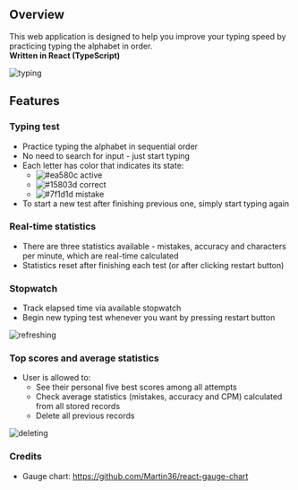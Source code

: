 ## Overview 
This web application is designed to help you improve your typing speed by practicing typing the alphabet in order. <br>
<b>Written in React (TypeScript) </b>

![typing](https://github.com/bartlomiejszwarc/typing-speed/assets/86133933/fb7bc2e8-2ade-49d0-b9fd-48d43853d7c5)

## Features
### Typing test
- Practice typing the alphabet in sequential order
- No need to search for input - just start typing
- Each letter has color that indicates its state:
  - ![#ea580c](https://placehold.co/15x15/ea580c/ea580c.png) active 
  -  ![#15803d](https://placehold.co/15x15/15803d/15803d.png) correct
  -  ![#7f1d1d](https://placehold.co/15x15/7f1d1d/7f1d1d.png) mistake
- To start a new test after finishing previous one, simply start typing again
### Real-time statistics
- There are three statistics available - mistakes, accuracy and characters per minute, which are real-time calculated
- Statistics reset after finishing each test (or after clicking restart button)


### Stopwatch
- Track elapsed time via available stopwatch
- Begin new typing test whenever you want by pressing restart button

![refreshing](https://github.com/bartlomiejszwarc/typing-speed/assets/86133933/f41a58d5-703f-4d4a-8b69-91d72accda3c) <br>



### Top scores and average statistics
- User is allowed to:
  - See their personal five best scores among all attempts 
  - Check average statistics (mistakes, accuracy and CPM) calculated from all stored records
  - Delete all previous records
  
![deleting](https://github.com/bartlomiejszwarc/typing-speed/assets/86133933/6d9fdb7f-791a-43e6-aecd-00763a0c3b9f)

### Credits
- Gauge chart: https://github.com/Martin36/react-gauge-chart
